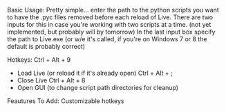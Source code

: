 Basic Usage:
	Pretty simple... enter the path to the python scripts you want to have the .pyc files removed before each reload of Live.  There are two inputs for this in case you're working with two scripts at a time. (not yet implemented, but probably will by tomorrow)
	In the last input box specify the path to Live.exe (or w/e it's called, if you're on Windows 7 or 8 the default is probably correct)

Hotkeys:
Ctrl + Alt + 9
- Load Live (or reload it if it's already open)
Ctrl + Alt + ;
- Close Live
Ctrl + Alt + 8
- Open GUI (to change script path directories for cleanup)

Feautures To Add:
Customizable hotkeys